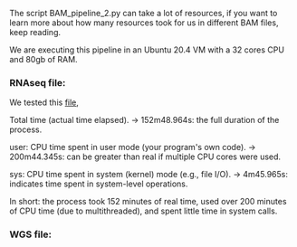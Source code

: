 The script BAM_pipeline_2.py can take a lot of resources, if you want to learn more about how many resources took for us in different BAM files, keep reading. 

We are executing this pipeline in an Ubuntu 20.4 VM with a 32 cores CPU and 80gb of RAM.

### RNAseq file: 

We tested this [file](https://www.ega-archive.org/datasets/EGAD00001002256), 

Total time (actual time elapsed).
→ 152m48.964s: the full duration of the process.

user: CPU time spent in user mode (your program's own code).
→ 200m44.345s: can be greater than real if multiple CPU cores were used.

sys: CPU time spent in system (kernel) mode (e.g., file I/O).
→ 4m45.965s: indicates time spent in system-level operations.

In short: the process took 152 minutes of real time, used over 200 minutes of CPU time (due to multithreaded), and spent little time in system calls.

### WGS file: 

